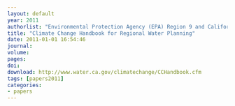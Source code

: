 ```yaml
---
layout: default
year: 2011
authorlist: "Environmental Protection Agency (EPA) Region 9 and California Department of Water Resources (CDWR)"
title: "Climate Change Handbook for Regional Water Planning"
date: 2011-01-01 16:54:46
journal:
volume: 
pages:
doi: 
download: http://www.water.ca.gov/climatechange/CCHandbook.cfm
tags: [papers2011]
categories:
- papers
---
```


